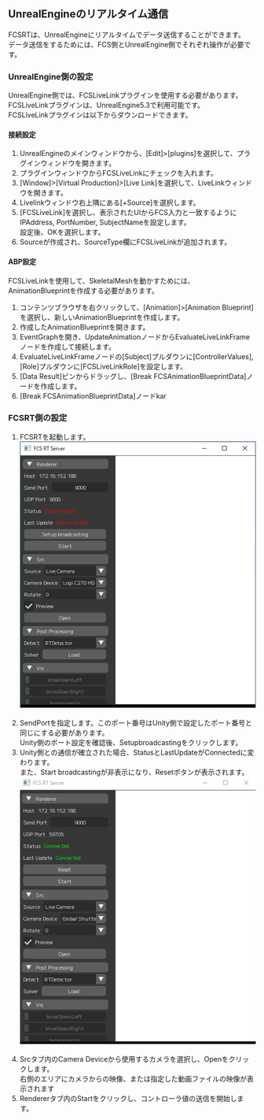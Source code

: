 ## UnrealEngineのリアルタイム通信
FCSRTは、UnrealEngineにリアルタイムでデータ送信することができます。<br> 
データ送信をするためには、FCS側とUnrealEngine側でそれぞれ操作が必要です。<br>

### UnrealEngine側の設定
UnrealEngine側では、FCSLiveLinkプラグインを使用する必要があります。<br>
FCSLiveLinkプラグインは、UnrealEngine5.3で利用可能です。<br>
FCSLiveLinkプラグインは以下からダウンロードできます。<br>

#### 接続設定
1. UnrealEngineのメインウィンドウから、[Edit]>[plugins]を選択して、プラグインウィンドウを開きます。<br>  
2. プラグインウィンドウからFCSLiveLinkにチェックを入れます。<br>
3. [Window]>[Virtual Production]>[Live Link]を選択して、LiveLinkウィンドウを開きます。<br>
4. Livelinkウィンドウ右上隅にある[+Source]を選択します。<br>
5. [FCSLiveLink]を選択し、表示されたUIからFCS入力と一致するようにIPAddress, PortNumber, SubjectNameを設定します。<br>
設定後、OKを選択します。<br>
6. Sourceが作成され、SourceType欄にFCSLiveLinkが追加されます。<br>

#### ABP設定
FCSLiveLinkを使用して、SkeletalMeshを動かすためには、AnimationBlueprintを作成する必要があります。<br>

1. コンテンツブラウザを右クリックして、[Animation]>[Animation Blueprint]を選択し、新しいAnimationBlueprintを作成します。<br>
2. 作成したAnimationBlueprintを開きます。<br>
3. EventGraphを開き、UpdateAnimationノードからEvaluateLiveLinkFrameノードを作成して接続します。<br>
4. EvaluateLiveLinkFrameノードの[Subject]プルダウンに[ControllerValues], [Role]プルダウンに[FCSLiveLinkRole]を設定します。<br>
5. [Data Result]ピンからドラッグし、[Break FCSAnimationBlueprintData]ノードを作成します。<br>
6. [Break FCSAnimationBlueprintData]ノードkar

### FCSRT側の設定
1. FCSRTを起動します。<br>
![](images/fcsrt_01.png)<br><br>
2. SendPortを指定します。このポート番号はUnity側で設定したポート番号と同じにする必要があります。<br>
   Unity側のポート設定を確認後、Setupbroadcastingをクリックします。<br>
3. Unity側との通信が確立された場合、StatusとLastUpdateがConnectedに変わります。<br>
  また、Start broadcastingが非表示になり、Resetボタンが表示されます。<br>
![](images/fcsrt_02.png)<br><br>
4. Srcタブ内のCamera Deviceから使用するカメラを選択し、Openをクリックします。<br>
  右側のエリアにカメラからの映像、または指定した動画ファイルの映像が表示されます<br>
5. Rendererタブ内のStartをクリックし、コントローラ値の送信を開始します。<br>
